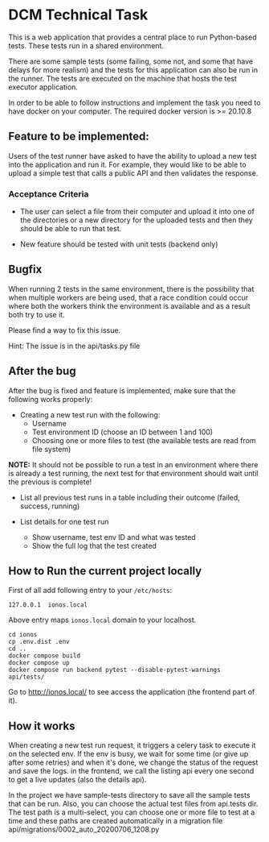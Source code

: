 # DCM Technical Task

This is a web application that provides a central place to run Python-based
tests. These tests run in a shared environment.

There are some sample tests (some failing, some not, and some that have delays
for more realism) and the tests for this application can also be run in the
runner. The tests are executed on the machine that hosts the test executor
application.

In order to be able to follow instructions and implement the task you need to
have docker on your computer. The required docker version is >= 20.10.8

## Feature to be implemented:

Users of the test runner have asked to have the ability to upload a new test
into the application and run it.  For example, they would like to be able to
upload a simple test that calls a public API and then validates the response.

### Acceptance Criteria

* The user can select a file from their computer and upload it into one of the
  directories or a new directory for the uploaded tests and then they should be
  able to run that test.

* New feature should be tested with unit tests (backend only)

## Bugfix

When running 2 tests in the same environment, there is the possibility that when
multiple workers are being used, that a race condition could occur where both
the workers think the environment is available and as a result both try to use
it.

Please find a way to fix this issue.

Hint: The issue is in the api/tasks.py file

## After the bug

After the bug is fixed and feature is implemented, make sure that the following works properly:

* Creating a new test run with the following:
  * Username
  * Test environment ID (choose an ID between 1 and 100)
  * Choosing one or more files to test (the available tests are read from file system)

**NOTE:** It should not be possible to run a test in an environment where there
    is already a test running, the next test for that environment should wait until the previous is complete!

* List all previous test runs in a table including their outcome (failed, success,
running)

* List details for one test run
  * Show username, test env ID and what was tested
  * Show the full log that the test created


## How to Run the current project locally

First of all add following entry to your `/etc/hosts`:

```
127.0.0.1  ionos.local
```

Above entry maps `ionos.local` domain to your localhost.


```
cd ionos
cp .env.dist .env
cd ..
docker compose build
docker compose up
docker compose run backend pytest --disable-pytest-warnings  api/tests/
```
Go to http://ionos.local/ to see access the application (the frontend part of it).


## How it works

When creating a new test run request, it triggers a celery task to execute it on
the selected env. If the env is busy, we wait for some time (or give up after
some retries) and when it's done, we change the status of the request and save
the logs. in the frontend, we call the listing api every one second to get a
live updates (also the details api).

In the project we have sample-tests directory to save all the sample tests that
can be run. Also, you can choose the actual test files from api.tests dir. The
test path is a multi-select, you can choose one or more file to test at a time
and these paths are created automatically in a migration file
api/migrations/0002_auto_20200706_1208.py
